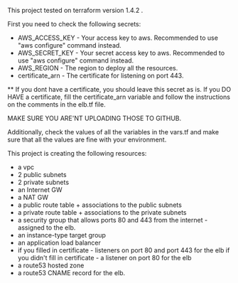 This project tested on terraform version 1.4.2 .

First you need to check the following secrets:
*   AWS_ACCESS_KEY - Your access key to aws. Recommended to use "aws configure" command instead.
*   AWS_SECRET_KEY - Your secret access key to aws. Recommended to use "aws configure" command instead.
*   AWS_REGION - The region to deploy all the resources.
*   certificate_arn - The certificate for listening on port 443.

** If you dont have a certificate, you should leave this secret as is.
   If you DO HAVE a certificate, fill the certificate_arn variable and
   follow the instructions on the comments in the elb.tf file.

MAKE SURE YOU ARE'NT UPLOADING THOSE TO GITHUB.

Additionally, check the values of all the variables in the vars.tf and make sure
that all the values are fine with your environment.

This project is creating the following resources:
*   a vpc
*   2 public subnets
*   2 private subnets
*   an Internet GW
*   a NAT GW
*   a public route table + associations to the public subnets
*   a private route table + associations to the private subnets
*   a security group that allows ports 80 and 443 from the internet - assigned to the elb.
*   an instance-type target group
*   an application load balancer
*   if you filled in certificate - listeners on port 80 and port 443 for the elb
    if you didn't fill in certificate - a listener on port 80 for the elb
*   a route53 hosted zone
*   a route53 CNAME record for the elb.